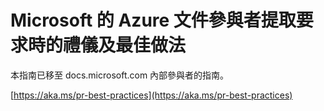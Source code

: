 # <a name="pull-request-etiquette-and-best-practices-for-microsoft-contributors-to-azure-documentation"></a>Microsoft 的 Azure 文件參與者提取要求時的禮儀及最佳做法

本指南已移至 docs.microsoft.com 內部參與者的指南。

[https://aka.ms/pr-best-practices](https://aka.ms/pr-best-practices)
